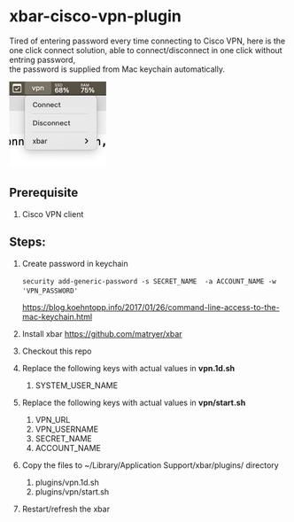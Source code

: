 # xbar-cisco-vpn-plugin

Tired of entering password every time connecting to Cisco VPN, here is the one click connect solution, 
able to connect/disconnect in one click without entring password,  
the password is supplied from Mac keychain automatically.

![screenshot.png](docs/screenshot.png)


## Prerequisite
1. Cisco VPN client

## Steps:
1. Create password in keychain

   `security add-generic-password -s SECRET_NAME  -a ACCOUNT_NAME -w 'VPN_PASSWORD'`

   https://blog.koehntopp.info/2017/01/26/command-line-access-to-the-mac-keychain.html

2. Install xbar
   https://github.com/matryer/xbar

3. Checkout this repo

4. Replace the following keys with actual values in **vpn.1d.sh**
   1. SYSTEM_USER_NAME

5. Replace the following keys with actual values in **vpn/start.sh**
   1. VPN_URL
   2. VPN_USERNAME
   3. SECRET_NAME
   4. ACCOUNT_NAME

6. Copy the files to ~/Library/Application Support/xbar/plugins/ directory
   1. plugins/vpn.1d.sh
   2. plugins/vpn/start.sh

7. Restart/refresh the xbar

